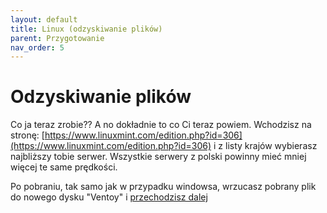 ```yaml
---
layout: default
title: Linux (odzyskiwanie plików)
parent: Przygotowanie
nav_order: 5
---
```


# Odzyskiwanie plików

Co ja teraz zrobie?? A no dokładnie to co Ci teraz powiem. Wchodzisz na stronę: 
[https://www.linuxmint.com/edition.php?id=306](https://www.linuxmint.com/edition.php?id=306) i z listy krajów wybierasz najbliższy tobie serwer. Wszystkie serwery z polski powinny mieć mniej więcej te same prędkości.

Po pobraniu, tak samo jak w przypadku windowsa, wrzucasz pobrany plik do nowego dysku "Ventoy" i [przechodzisz dalej](../uruchamianie)